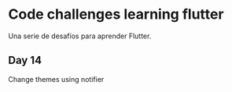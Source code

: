 # Code challenges learning flutter

Una serie de desafíos para aprender Flutter.

## Day 14

Change themes using notifier
